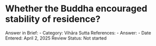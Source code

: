 # Whether the Buddha encouraged stability of residence?

Answer in Brief: -
 Category: Vihāra
Sutta References: -
Answer: -
Date Entered: April 2, 2025
Review Status: Not started